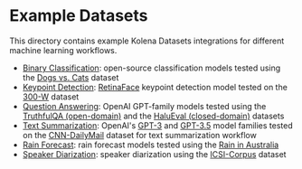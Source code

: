 # Example Datasets

This directory contains example Kolena Datasets integrations for different machine learning workflows.

- [Binary Classification](./classification): open-source classification models tested using the
  [Dogs vs. Cats](https://www.kaggle.com/c/dogs-vs-cats) dataset
- [Keypoint Detection](./keypoint_detection): [RetinaFace](https://github.com/serengil/retinaface) keypoint detection
  model tested on the [300-W](https://ibug.doc.ic.ac.uk/resources/300-W/) dataset
- [Question Answering](./question_answering): OpenAI GPT-family models tested using the
  [TruthfulQA (open-domain)](https://github.com/sylinrl/TruthfulQA) and the
  [HaluEval (closed-domain)](https://github.com/RUCAIBox/HaluEval/tree/main/evaluation) datasets
- [Text Summarization](./text_summarization): OpenAI's [GPT-3](https://platform.openai.com/docs/models/gpt-3) and
  [GPT-3.5](https://platform.openai.com/docs/models/gpt-3-5) model families tested on the
  [CNN-DailyMail](https://paperswithcode.com/dataset/cnn-daily-mail-1) dataset for text summarization workflow
- [Rain Forecast](./rain_forecast): rain forecast models tested using the
  [Rain in Australia](https://www.kaggle.com/datasets/jsphyg/weather-dataset-rattle-package)
- [Speaker Diarization](./speaker_diarization/): speaker diarization using the [ICSI-Corpus](https://groups.inf.ed.ac.uk/ami/icsi/) dataset
